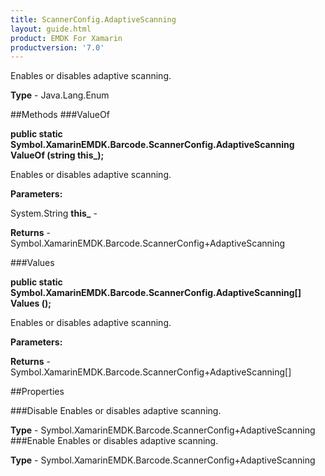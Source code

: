 ```yaml
---
title: ScannerConfig.AdaptiveScanning
layout: guide.html
product: EMDK For Xamarin 
productversion: '7.0' 
---
```

Enables or disables adaptive scanning.

**Type** - Java.Lang.Enum

##Methods
###ValueOf

**public static Symbol.XamarinEMDK.Barcode.ScannerConfig.AdaptiveScanning ValueOf (string this_);**

Enables or disables adaptive scanning.

**Parameters:**

System.String **this_**  - 
        

**Returns** - Symbol.XamarinEMDK.Barcode.ScannerConfig+AdaptiveScanning

###Values

**public static Symbol.XamarinEMDK.Barcode.ScannerConfig.AdaptiveScanning[] Values ();**

Enables or disables adaptive scanning.

**Parameters:**

**Returns** - Symbol.XamarinEMDK.Barcode.ScannerConfig+AdaptiveScanning[]

##Properties

###Disable
Enables or disables adaptive scanning.

**Type** - Symbol.XamarinEMDK.Barcode.ScannerConfig+AdaptiveScanning
###Enable
Enables or disables adaptive scanning.

**Type** - Symbol.XamarinEMDK.Barcode.ScannerConfig+AdaptiveScanning
